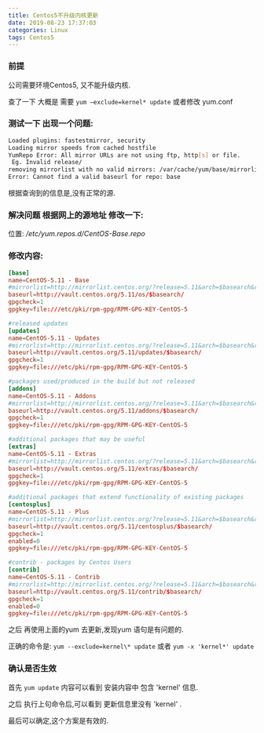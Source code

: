 ```yaml
---
title: Centos5不升级内核更新
date: 2019-08-23 17:37:03
categories: Linux
tags: Centos5
---
```


### 前提
公司需要环境Centos5, 又不能升级内核.


查了一下 大概是 需要 `yum –exclude=kernel* update`   或者修改 yum.conf

### 测试一下 出现一个问题: 

```bash
Loaded plugins: fastestmirror, security
Loading mirror speeds from cached hostfile
YumRepo Error: All mirror URLs are not using ftp, http[s] or file.
 Eg. Invalid release/
removing mirrorlist with no valid mirrors: /var/cache/yum/base/mirrorlist.txt
Error: Cannot find a valid baseurl for repo: base
```

根据查询到的信息是,没有正常的源.

### 解决问题 根据网上的源地址 修改一下:
位置: */etc/yum.repos.d/CentOS-Base.repo*

### 修改内容:
``` conf
[base]
name=CentOS-5.11 - Base
#mirrorlist=http://mirrorlist.centos.org/?release=5.11&arch=$basearch&repo=os
baseurl=http://vault.centos.org/5.11/os/$basearch/
gpgcheck=1
gpgkey=file:///etc/pki/rpm-gpg/RPM-GPG-KEY-CentOS-5

#released updates
[updates]
name=CentOS-5.11 - Updates
#mirrorlist=http://mirrorlist.centos.org/?release=5.11&arch=$basearch&repo=updates
baseurl=http://vault.centos.org/5.11/updates/$basearch/
gpgcheck=1
gpgkey=file:///etc/pki/rpm-gpg/RPM-GPG-KEY-CentOS-5

#packages used/produced in the build but not released
[addons]
name=CentOS-5.11 - Addons
#mirrorlist=http://mirrorlist.centos.org/?release=5.11&arch=$basearch&repo=addons
baseurl=http://vault.centos.org/5.11/addons/$basearch/
gpgcheck=1
gpgkey=file:///etc/pki/rpm-gpg/RPM-GPG-KEY-CentOS-5

#additional packages that may be useful
[extras]
name=CentOS-5.11 - Extras
#mirrorlist=http://mirrorlist.centos.org/?release=5.11&arch=$basearch&repo=extras
baseurl=http://vault.centos.org/5.11/extras/$basearch/
gpgcheck=1
gpgkey=file:///etc/pki/rpm-gpg/RPM-GPG-KEY-CentOS-5

#additional packages that extend functionality of existing packages
[centosplus]
name=CentOS-5.11 - Plus
#mirrorlist=http://mirrorlist.centos.org/?release=5.11&arch=$basearch&repo=centosplus
baseurl=http://vault.centos.org/5.11/centosplus/$basearch/
gpgcheck=1
enabled=0
gpgkey=file:///etc/pki/rpm-gpg/RPM-GPG-KEY-CentOS-5

#contrib - packages by Centos Users
[contrib]
name=CentOS-5.11 - Contrib
#mirrorlist=http://mirrorlist.centos.org/?release=5.11&arch=$basearch&repo=contrib
baseurl=http://vault.centos.org/5.11/contrib/$basearch/
gpgcheck=1
enabled=0
gpgkey=file:///etc/pki/rpm-gpg/RPM-GPG-KEY-CentOS-5

```

之后 再使用上面的yum 去更新,发现yum 语句是有问题的. 

正确的命令是: `yum --exclude=kernel\* update`   或者  `yum -x 'kernel*' update  `

### 确认是否生效
首先 `yum update` 内容可以看到 安装内容中 包含 'kernel' 信息.

之后 执行上句命令后,可以看到 更新信息里没有 'kernel' .

最后可以确定,这个方案是有效的.